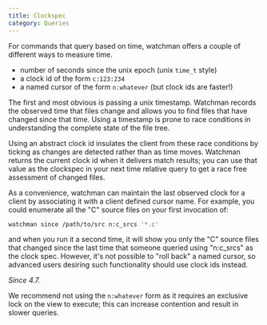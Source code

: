 ```yaml
---
title: Clockspec
category: Queries
---
```


For commands that query based on time, watchman offers a couple of different
ways to measure time.

- number of seconds since the unix epoch (unix `time_t` style)
- a clock id of the form `c:123:234`
- a named cursor of the form `n:whatever` (but clock ids are faster!)

The first and most obvious is passing a unix timestamp. Watchman records the
observed time that files change and allows you to find files that have changed
since that time. Using a timestamp is prone to race conditions in understanding
the complete state of the file tree.

Using an abstract clock id insulates the client from these race conditions by
ticking as changes are detected rather than as time moves. Watchman returns the
current clock id when it delivers match results; you can use that value as the
clockspec in your next time relative query to get a race free assessment of
changed files.

As a convenience, watchman can maintain the last observed clock for a client by
associating it with a client defined cursor name. For example, you could
enumerate all the "C" source files on your first invocation of:

```bash
watchman since /path/to/src n:c_srcs '*.c'
```

and when you run it a second time, it will show you only the "C" source files
that changed since the last time that someone queried using "n:c_srcs" as the
clock spec. However, it's not possible to "roll back" a named cursor, so
advanced users desiring such functionality should use clock ids instead.

_Since 4.7._

We recommend not using the `n:whatever` form as it requires an exclusive lock on
the view to execute; this can increase contention and result in slower queries.
